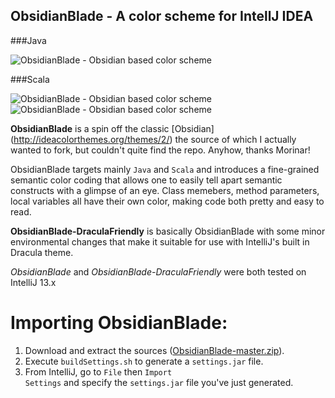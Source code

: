 ObsidianBlade - A color scheme for IntellJ IDEA
-----------------------------------------------

###Java

![ObsidianBlade - Obsidian based color scheme](https://raw2.github.com/staslev/ObsidianBlade/master/colors/ObsidianBlade-with-Java-1.png "ObsidianBlade for Java")

###Scala

![ObsidianBlade - Obsidian based color scheme](https://raw2.github.com/staslev/ObsidianBlade/master/colors/ObsidianBlade-with-Scala-1.png "ObsidianBlade for Scala")
![ObsidianBlade - Obsidian based color scheme](https://raw2.github.com/staslev/ObsidianBlade/master/colors/ObsidianBlade-with-Scala-2.png "ObsidianBlade for Scala")

**ObsidianBlade** is a spin off the classic [Obsidian] (http://ideacolorthemes.org/themes/2/) the source of which I actually wanted to fork, but couldn't quite find the repo. Anyhow, thanks Morinar!

ObsidianBlade targets mainly <code>Java</code> and <code>Scala</code> and introduces a fine-grained semantic color coding that allows one to easily tell apart semantic constructs with a glimpse of an eye. Class memebers, method parameters, local variables all have their own color, making code both pretty and easy to read.

**ObsidianBlade-DraculaFriendly** is basically ObsidianBlade with some minor environmental changes that make it suitable for use with IntelliJ's built in Dracula theme.

*ObsidianBlade* and *ObsidianBlade-DraculaFriendly* were both tested on IntelliJ 13.x

Importing ObsidianBlade:
========================

1.  Download and extract the sources ([ObsidianBlade-master.zip](https://github.com/staslev/ObsidianBlade/archive/master.zip)).
2.  Execute <code>buildSettings.sh</code> to generate a <code>settings.jar</code> file.
3.  From IntelliJ, go to <code>File</code> then <code>Import Settings</code> and specify the <code>settings.jar</code> file you've just generated.

